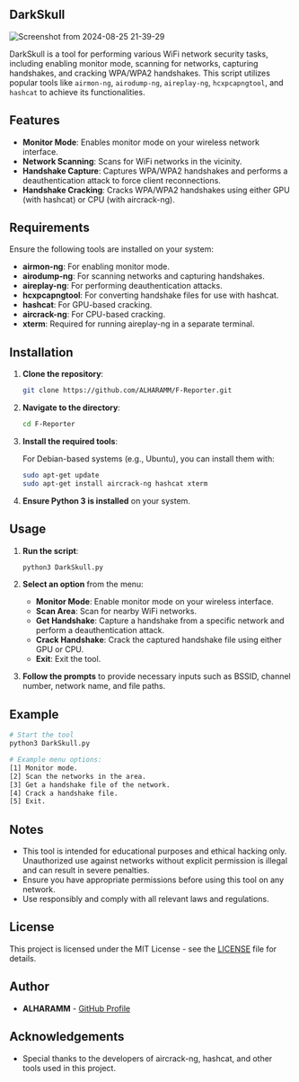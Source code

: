 ## DarkSkull

![Screenshot from 2024-08-25 21-39-29](https://github.com/user-attachments/assets/031acad9-a76e-4670-8c43-fbb03729c284)

DarkSkull is a tool for performing various WiFi network security tasks, including enabling monitor mode, scanning for networks, capturing handshakes, and cracking WPA/WPA2 handshakes. This script utilizes popular tools like `airmon-ng`, `airodump-ng`, `aireplay-ng`, `hcxpcapngtool`, and `hashcat` to achieve its functionalities.

## Features

- **Monitor Mode**: Enables monitor mode on your wireless network interface.
- **Network Scanning**: Scans for WiFi networks in the vicinity.
- **Handshake Capture**: Captures WPA/WPA2 handshakes and performs a deauthentication attack to force client reconnections.
- **Handshake Cracking**: Cracks WPA/WPA2 handshakes using either GPU (with hashcat) or CPU (with aircrack-ng).

## Requirements

Ensure the following tools are installed on your system:

- **airmon-ng**: For enabling monitor mode.
- **airodump-ng**: For scanning networks and capturing handshakes.
- **aireplay-ng**: For performing deauthentication attacks.
- **hcxpcapngtool**: For converting handshake files for use with hashcat.
- **hashcat**: For GPU-based cracking.
- **aircrack-ng**: For CPU-based cracking.
- **xterm**: Required for running aireplay-ng in a separate terminal.

## Installation

1. **Clone the repository**:

    ```bash
    git clone https://github.com/ALHARAMM/F-Reporter.git
    ```

2. **Navigate to the directory**:

    ```bash
    cd F-Reporter
    ```

3. **Install the required tools**:

    For Debian-based systems (e.g., Ubuntu), you can install them with:

    ```bash
    sudo apt-get update
    sudo apt-get install aircrack-ng hashcat xterm
    ```

4. **Ensure Python 3 is installed** on your system.

## Usage

1. **Run the script**:

    ```bash
    python3 DarkSkull.py
    ```

2. **Select an option** from the menu:

    - **Monitor Mode**: Enable monitor mode on your wireless interface.
    - **Scan Area**: Scan for nearby WiFi networks.
    - **Get Handshake**: Capture a handshake from a specific network and perform a deauthentication attack.
    - **Crack Handshake**: Crack the captured handshake file using either GPU or CPU.
    - **Exit**: Exit the tool.

3. **Follow the prompts** to provide necessary inputs such as BSSID, channel number, network name, and file paths.

## Example

```bash
# Start the tool
python3 DarkSkull.py

# Example menu options:
[1] Monitor mode.
[2] Scan the networks in the area.
[3] Get a handshake file of the network.
[4] Crack a handshake file.
[5] Exit.
```

## Notes

- This tool is intended for educational purposes and ethical hacking only. Unauthorized use against networks without explicit permission is illegal and can result in severe penalties.
- Ensure you have appropriate permissions before using this tool on any network.
- Use responsibly and comply with all relevant laws and regulations.

## License

This project is licensed under the MIT License - see the [LICENSE](LICENSE) file for details.

## Author

- **ALHARAMM** - [GitHub Profile](https://github.com/ALHARAMM)

## Acknowledgements

- Special thanks to the developers of aircrack-ng, hashcat, and other tools used in this project.


